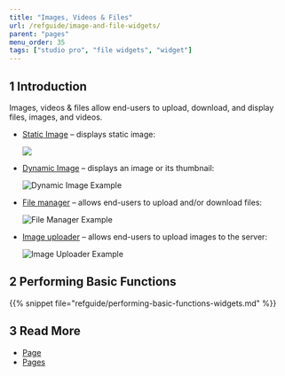 ```yaml
---
title: "Images, Videos & Files"
url: /refguide/image-and-file-widgets/
parent: "pages"
menu_order: 35
tags: ["studio pro", "file widgets", "widget"]
---
```


## 1 Introduction

Images, videos & files allow end-users to upload, download, and display files, images, and videos. 

* [Static Image](/appstore/widgets/image/) – displays static image:

    ![](/attachments/refguide/modeling/pages/image-and-file-widgets/image-design-mode-example.png)

* [Dynamic Image](/refguide/image-viewer/) – displays an image or its thumbnail:

    ![Dynamic Image Example](/attachments/refguide/modeling/pages/image-and-file-widgets/image-viewer-example.png)

* [File manager](/refguide/file-manager/) – allows end-users to upload and/or download files:

    ![File Manager Example](/attachments/refguide/modeling/pages/image-and-file-widgets/file-manager-example.png)

* [Image uploader](/refguide/image-uploader/) – allows end-users to upload images to the server:

    ![Image Uploader Example](/attachments/refguide/modeling/pages/image-and-file-widgets/image-uploader-example.png)


## 2 Performing Basic Functions

{{% snippet file="refguide/performing-basic-functions-widgets.md" %}}

## 3 Read More

* [Page](/refguide/page/)
* [Pages](/refguide/pages/)